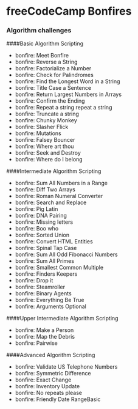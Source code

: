 # freeCodeCamp Bonfires
### Algorithm challenges

####Basic Algorithm Scripting

* bonfire: Meet Bonfire
* bonfire: Reverse a String
* bonfire: Factorialize a Number
* bonfire: Check for Palindromes
* bonfire: Find the Longest Word in a String
* bonfire: Title Case a Sentence
* bonfire: Return Largest Numbers in Arrays
* bonfire: Confirm the Ending
* bonfire: Repeat a string repeat a string
* bonfire: Truncate a string
* bonfire: Chunky Monkey
* bonfire: Slasher Flick
* bonfire: Mutations
* bonfire: Falsey Bouncer
* bonfire: Where art thou
* bonfire: Seek and Destroy
* bonfire: Where do I belong

####Intermediate Algorithm Scripting
   
* bonfire: Sum All Numbers in a Range
* bonfire: Diff Two Arrays
* bonfire: Roman Numeral Converter
* bonfire: Search and Replace
* bonfire: Pig Latin
* bonfire: DNA Pairing
* bonfire: Missing letters
* bonfire: Boo who
* bonfire: Sorted Union
* bonfire: Convert HTML Entities
* bonfire: Spinal Tap Case
* bonfire: Sum All Odd Fibonacci Numbers
* bonfire: Sum All Primes
* bonfire: Smallest Common Multiple
* bonfire: Finders Keepers
* bonfire: Drop it
* bonfire: Steamroller
* bonfire: Binary Agents
* bonfire: Everything Be True
* bonfire: Arguments Optional

####Upper Intermediate Algorithm Scripting

* bonfire: Make a Person
* bonfire: Map the Debris
* bonfire: Pairwise
    
####Advanced Algorithm Scripting

* bonfire: Validate US Telephone Numbers
* bonfire: Symmetric Difference
* bonfire: Exact Change
* bonfire: Inventory Update
* bonfire: No repeats please
* bonfire: Friendly Date RangeBasic
